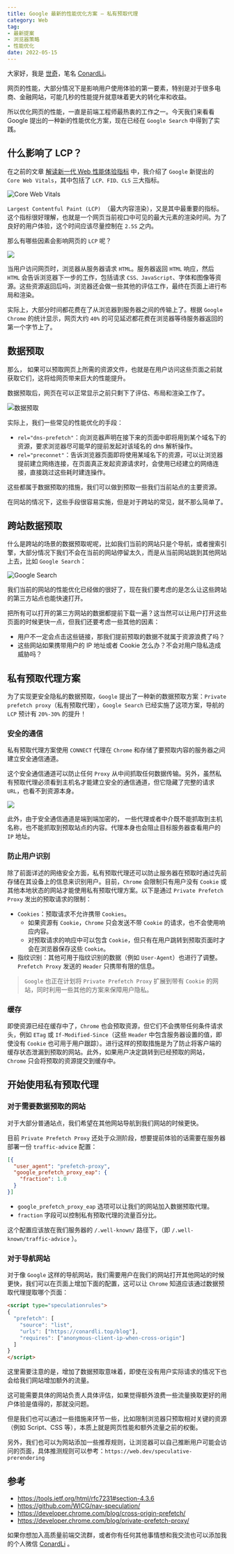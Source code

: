 ```yaml
---
title: Google 最新的性能优化方案 — 私有预取代理
category: Web
tag: 
- 最新提案
- 浏览器策略
- 性能优化
date: 2022-05-15
---
```


大家好，我是 [世奇](https://mp.weixin.qq.com/s?__biz=Mzk0MDMwMzQyOA==&mid=2247493407&idx=1&sn=41b8782a3bdc75b211206b06e1929a58&chksm=c2e11234f5969b22a0d7fd50ec32be9df13e2caeef186b30b5d653836b0725def8ccd58a56cf#rd)，笔名 [ConardLi](https://mp.weixin.qq.com/s?__biz=Mzk0MDMwMzQyOA==&mid=2247493407&idx=1&sn=41b8782a3bdc75b211206b06e1929a58&chksm=c2e11234f5969b22a0d7fd50ec32be9df13e2caeef186b30b5d653836b0725def8ccd58a56cf#rd)。

网页的性能，大部分情况下是影响用户使用体验的第一要素，特别是对于很多电商、金融网站，可能几秒的性能提升就意味着更大的转化率和收益。

所以优化网页的性能，一直是前端工程师最热衷的工作之一。今天我们来看看 Google 提出的一种新的性能优化方案，现在已经在 `Google Search` 中得到了实践。


## 什么影响了 LCP？

在之前的文章 [解读新一代 Web 性能体验指标](https://mp.weixin.qq.com/s?__biz=Mzk0MDMwMzQyOA==&mid=2247490403&idx=1&sn=9d408c8264fda966e3254ece8d663601&chksm=c2e2ee48f595675ef574b1e39ed72ea1e032ee0465e255da7a2dfafc7217521b205d3ef5120b&token=402055249&lang=zh_CN&scene=21#wechat_redirect) 中，我介绍了 `Google` 新提出的 `Core Web Vitals`，其中包括了 `LCP、FID、CLS` 三大指标。

![Core Web Vitals](https://p3-juejin.byteimg.com/tos-cn-i-k3u1fbpfcp/b579cf985bc045eca88b1632c94a434f~tplv-k3u1fbpfcp-zoom-1.image)

`Largest Contentful Paint (LCP) `（最大内容渲染），又是其中最重要的指标。这个指标很好理解，也就是一个网页当前视口中可见的最大元素的渲染时间。为了良好的用户体验，这个时间应该尽量控制在 `2.5S` 之内。

那么有哪些因素会影响网页的 `LCP` 呢？

![](https://p3-juejin.byteimg.com/tos-cn-i-k3u1fbpfcp/7b57b20aefac48e9ac4d41087d87a2f4~tplv-k3u1fbpfcp-zoom-1.image)


当用户访问网页时，浏览器从服务器请求 `HTML`。服务器返回 `HTML` 响应，然后 `HTML` 会告诉浏览器下一步的工作，包括请求 `CSS、JavaScript`、字体和图像等资源。这些资源返回后吗，浏览器还会做一些其他的评估工作，最终在页面上进行布局和渲染。

实际上，大部分时间都花费在了从浏览器到服务器之间的传输上了。根据 `Google Chrome` 的统计显示，网页大约 `40%` 的可见延迟都花费在浏览器等待服务器返回的第一个字节上了。


## 数据预取

那么， 如果可以预取网页上所需的资源文件，也就是在用户访问这些页面之前就获取它们，这将给网页带来巨大的性能提升。

数据预取后，网页在可以正常显示之前只剩下了评估、布局和渲染工作了。

![数据预取](https://p3-juejin.byteimg.com/tos-cn-i-k3u1fbpfcp/c4c582f793fe4801b7515c26835f397b~tplv-k3u1fbpfcp-zoom-1.image)

实际上，我们一些常见的性能优化的手段：

- `rel="dns-prefetch"`：向浏览器声明在接下来的页面中即将用到某个域名下的资源，要求浏览器尽可能早的提前发起对该域名的 dns 解析操作。
- `rel="preconnet"`：告诉浏览器页面即将使用某域名下的资源，可以让浏览器提前建立网络连接，在页面真正发起资源请求时，会使用已经建立的网络连接，直接跳过这些耗时建连操作。

这些都属于数据预取的措施，我们可以做到预取一些我们当前站点的主要资源。

在同站的情况下，这些手段很容易实施，但是对于跨站的常见，就不那么简单了。


## 跨站数据预取

什么是跨站的场景的数据预取呢呢，比如我们当前的网站只是个导航，或者搜索引擎，大部分情况下我们不会在当前的网站停留太久，而是从当前网站跳到其他网站上去，比如 `Google Search`：

![Google Search](https://p3-juejin.byteimg.com/tos-cn-i-k3u1fbpfcp/5ef6e090ddcd4eae9c0981377d3c0256~tplv-k3u1fbpfcp-zoom-1.image)

我们当前的网站的性能优化已经做的很好了，现在我们要考虑的是怎么让这些跨站的第三方站点也能快速打开。

把所有可以打开的第三方网站的数据都提前下载一遍？这当然可以让用户打开这些页面的时候更快一点，但我们还要考虑一些其他的因素：

- 用户不一定会点击这些链接，那我们提前预取的数据不就属于资源浪费了吗？
- 这些网站如果携带用户的 IP 地址或者 Cookie 怎么办？不会对用户隐私造成威胁吗？

## 私有预取代理方案

为了实现更安全隐私的数据预取，`Google` 提出了一种新的数据预取方案：`Private prefetch proxy`（私有预取代理），`Google Search` 已经实施了这项方案，导航的 `LCP` 预计有 `20%-30%` 的提升！


### 安全的通信

私有预取代理方案使用 `CONNECT` 代理在 `Chrome` 和存储了要预取内容的服务器之间建立安全通信通道。

这个安全通信通道可以防止任何 `Proxy` 从中间抓取任何数据传输。另外，虽然私有预取代理必须看到主机名才能建立安全的通信通道，但它隐藏了完整的请求 `URL`，也看不到资源本身。

![](https://p3-juejin.byteimg.com/tos-cn-i-k3u1fbpfcp/f880e28978d1484ebaed7a7f47286cc3~tplv-k3u1fbpfcp-zoom-1.image)

此外，由于安全通信通道是端到端加密的， 一些代理或者中介既不能抓取到主机名称，也不能抓取到预取站点的内容。代理本身也会阻止目标服务器查看用户的 `IP` 地址。


### 防止用户识别

除了前面详述的网络安全方面，私有预取代理还可以防止服务器在预取时通过先前存储在其设备上的信息来识别用户。目前，`Chrome` 会限制只有用户没有 `Cookie` 或其他本地状态的网站才能使用私有预取代理方案。以下是通过 `Private Prefetch Proxy` 发出的预取请求的限制：

- `Cookies`：预取请求不允许携带 `Cookies`。
  - 如果资源有 `Cookie`，`Chrome` 只会发送不带 `Cookie` 的请求，也不会使用响应内容。
  - 对预取请求的响应中可以包含 `Cookie`，但只有在用户跳转到预取页面时才会在浏览器保存这些 `Cookie`。
- 指纹识别：其他可用于指纹识别的数据（例如 `User-Agent`）也进行了调整。`Prefetch Proxy` 发送的 `Header` 只携带有限的信息。


> `Google` 也正在计划将 `Private Prefetch Proxy` 扩展到带有 `Cookie` 的网站，同时利用一些其他的方案来保障用户隐私。


### 缓存

即使资源已经在缓存中了，`Chrome` 也会预取资源，但它们不会携带任何条件请求头，例如 `ETag` 或 `If-Modified-Since`（这些 `Header` 中包含服务器设置的值，即使没有 `Cookie` 也可用于用户跟踪）。进行这样的预取措施是为了防止将客户端的缓存状态泄漏到预取的网站。此外，如果用户决定跳转到已经预取的网站，`Chrome` 只会将预取的资源提交到缓存中。


## 开始使用私有预取代理

### 对于需要数据预取的网站

对于大部分普通站点，我们希望在其他网站导航到我们网站的时候更快。

目前 `Private Prefetch Proxy` 还处于众测阶段，想要提前体验的话需要在服务器部署一份 `traffic-advice` 配置：

```json
[{
  "user_agent": "prefetch-proxy",
  "google_prefetch_proxy_eap": {
    "fraction": 1.0
  }
}]
```

-  `google_prefetch_proxy_eap` 选项可以让我们的网站加入数据预取代理。
- `fraction` 字段可以控制私有预取代理的流量百分比。

这个配置应该放在我们服务器的 `/.well-known/` 路径下，（即 `/.well-known/traffic-advice` ）。

### 对于导航网站

对于像 `Google` 这样的导航网站，我们需要用户在我们的网站打开其他网站的时候更快，我们可以在页面上增加下面的配置，这可以让 `Chrome` 知道应该通过数据预取代理提取哪个页面：

```html
<script type="speculationrules">
{
  "prefetch": [
    "source": "list",
    "urls": ["https://conardli.top/blog"],
    "requires": ["anonymous-client-ip-when-cross-origin"]
  ]
}
</script>
```

这里需要注意的是，增加了数据预取意味着，即使在没有用户实际请求的情况下也会给我们网站增加额外的流量。

这可能需要具体的网站负责人具体评估，如果觉得额外浪费一些流量换取更好的用户体验是值得的，那就没问题。

但是我们也可以通过一些措施来环节一些，比如限制浏览器只预取相对关键的资源（例如 Script、CSS 等），本质上就是网页性能和额外流量之前的权衡。

另外，我们也可以为网站添加一些推荐规则，让浏览器可以自己推断用户可能会访问的页面，具体推测规则可以参考：`https://web.dev/speculative-prerendering`


## 参考 

- https://tools.ietf.org/html/rfc7231#section-4.3.6
- https://github.com/WICG/nav-speculation/
- https://developer.chrome.com/blog/cross-origin-prefetch/
- https://developer.chrome.com/blog/private-prefetch-proxy/



如果你想加入高质量前端交流群，或者你有任何其他事情想和我交流也可以添加我的个人微信 [ConardLi](https://mp.weixin.qq.com/s?__biz=Mzk0MDMwMzQyOA==&mid=2247493407&idx=1&sn=41b8782a3bdc75b211206b06e1929a58&chksm=c2e11234f5969b22a0d7fd50ec32be9df13e2caeef186b30b5d653836b0725def8ccd58a56cf#rd) 。


